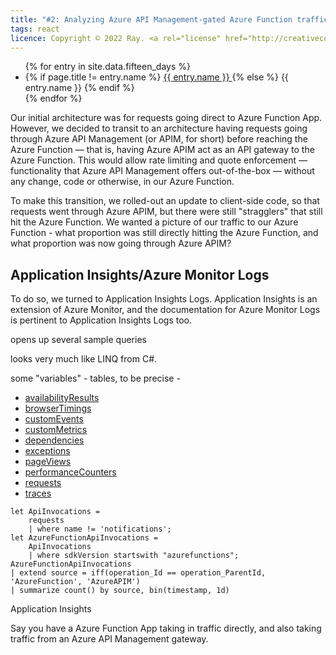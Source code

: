 ```yaml
---
title: "#2: Analyzing Azure API Management-gated Azure Function traffic using Kusto"
tags: react
licence: Copyright © 2022 Ray. <a rel="license" href="http://creativecommons.org/licenses/by/4.0/"><img alt="Creative Commons Attribution 4.0 International License" src="https://i.creativecommons.org/l/by/4.0/80x15.png" /></a>
---
```


<ul>
{% for entry in site.data.fifteen_days %}
  <li>
    {% if page.title != entry.name %}
    <a href="{{ entry.url }}">
      {{ entry.name }}
    </a>
    {% else %}
    {{ entry.name }}
    {% endif %}
  </li>
{% endfor %}
</ul>

Our initial architecture was for requests going direct to Azure Function App. However, we decided to transit to an architecture having requests going through Azure API Management (or APIM, for short) before reaching the Azure Function — that is, having Azure APIM act as an API gateway to the Azure Function. This would allow rate limiting and quote enforcement — functionality that Azure API Management offers out-of-the-box — without any change, code or otherwise, in our Azure Function.

To make this transition, we rolled-out an update to client-side code, so that requests went through Azure APIM, but there were still "stragglers" that still hit the Azure Function. We wanted a picture of our traffic to our Azure Function - what proportion was still directly hitting the Azure Function, and what proportion was now going through Azure APIM?

## Application Insights/Azure Monitor Logs

To do so, we turned to Application Insights Logs. Application Insights is an extension of Azure Monitor, and the documentation for Azure Monitor Logs is pertinent to Application Insights Logs too.



opens up several sample queries

looks very much like LINQ from C#.

some "variables" - tables, to be precise -


- [availabilityResults](https://learn.microsoft.com/en-us/azure/azure-monitor/reference/tables/availabilityResults)
- [browserTimings](https://learn.microsoft.com/en-us/azure/azure-monitor/reference/tables/browserTimings)
- [customEvents](https://learn.microsoft.com/en-us/azure/azure-monitor/reference/tables/customEvents)
- [customMetrics](https://learn.microsoft.com/en-us/azure/azure-monitor/reference/tables/customMetrics)
- [dependencies](https://learn.microsoft.com/en-us/azure/azure-monitor/reference/tables/dependencies)
- [exceptions](https://learn.microsoft.com/en-us/azure/azure-monitor/reference/tables/exceptions)
- [pageViews](https://learn.microsoft.com/en-us/azure/azure-monitor/reference/tables/pageViews)
- [performanceCounters](https://learn.microsoft.com/en-us/azure/azure-monitor/reference/tables/performanceCounters)
- [requests](https://learn.microsoft.com/en-us/azure/azure-monitor/reference/tables/requests)
- [traces](https://learn.microsoft.com/en-us/azure/azure-monitor/reference/tables/traces)

```kusto
let ApiInvocations =
    requests
    | where name != 'notifications';
let AzureFunctionApiInvocations =
    ApiInvocations
    | where sdkVersion startswith "azurefunctions";
AzureFunctionApiInvocations
| extend source = iff(operation_Id == operation_ParentId, 'AzureFunction', 'AzureAPIM')
| summarize count() by source, bin(timestamp, 1d)
```



Application Insights

Say you have a Azure Function App taking in traffic directly, and also taking traffic from an Azure API Management gateway.
